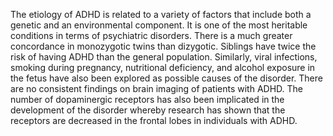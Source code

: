 The etiology of ADHD is related to a variety of factors that include both a genetic and an environmental component. It is one of the most heritable conditions in terms of psychiatric disorders. There is a much greater concordance in monozygotic twins than dizygotic. Siblings have twice the risk of having ADHD than the general population. Similarly, viral infections, smoking during pregnancy, nutritional deficiency, and alcohol exposure in the fetus have also been explored as possible causes of the disorder. There are no consistent findings on brain imaging of patients with ADHD. The number of dopaminergic receptors has also been implicated in the development of the disorder whereby research has shown that the receptors are decreased in the frontal lobes in individuals with ADHD.